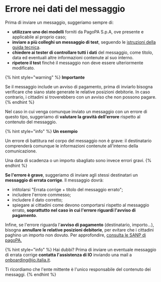 # Errore nei dati del messaggio

Prima di inviare un messaggio, suggeriamo sempre di:

* **utilizzare uno dei modelli** forniti da PagoPA S.p.A, ove presente e applicabile al proprio caso;
* **inviare a più colleghi un messaggio di test**, seguendo le [istruzioni della guida tecnica](https://app.gitbook.com/s/coSKRte21UjDBRWKLtEs/funzionalita/inviare-un-messaggio/messaggi-di-test).
* **chiedere ai tester di controllare tutti i dati** del messaggio, come titolo, data ed eventuali altre informazioni contenute al suo interno.&#x20;
* **ripetere il test** finché il messaggio non deve essere ulteriormente modificato.

{% hint style="warning" %}
**Importante**

Se il messaggio include un avviso di pagamento, prima di inviarlo bisogna verificare che siano state generate le relative posizioni debitorie. In caso contrario, i cittadini si troverebbero con un avviso che non possono pagare.
{% endhint %}

Nel caso in cui venga comunque inviato un messaggio con un errore di questo tipo, suggeriamo di **valutare la gravità dell'errore** rispetto al contenuto del messaggio.

{% hint style="info" %}
**Un esempio**

Un errore di battitura nel corpo del messaggio non è grave: il destinatario comprenderà comunque le informazioni contenute all'interno della comunicazione.

Una data di scadenza o un importo sbagliato sono invece errori gravi.
{% endhint %}

**Se l'errore è grave**, suggeriamo di inviare agli stessi destinatari un **messaggio di errata corrige**. Il messaggio dovrà:

* intitolarsi "Errata corrige + titolo del messaggio errato";
* includere l'errore commesso;
* includere il dato corretto;
* spiegare ai cittadini come devono comportarsi rispetto al messaggio errato, **soprattutto nel caso in cui l'errore riguardi l'avviso di pagamento**.

Infine, se l'errore riguarda l'**avviso di pagamento** (destinatario, importo...), bisogna **annullare le relative posizioni debitorie**, per evitare che i cittadini paghino un importo non dovuto. Per approfondire, [consulta le SANP di pagoPA.](https://docs.pagopa.it/sanp/casi-duso/pagamento-di-un-avviso-presso-psp)

{% hint style="info" %}
Hai dubbi? Prima di inviare un eventuale messaggio di errata corrige **contatta l'assistenza di IO** inviando una mail a [onboarding@io.italia.it](mailto:onboarding@io.italia.it).

Ti ricordiamo che l'ente mittente è l'unico responsabile del contenuto dei messaggi.
{% endhint %}
